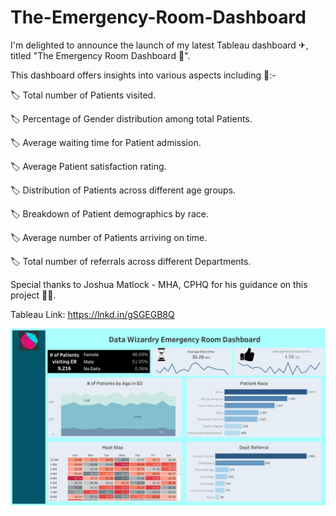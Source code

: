 # The-Emergency-Room-Dashboard

I'm delighted to announce the launch of my latest Tableau dashboard ✈, titled "The Emergency Room Dashboard 🏥".

This dashboard offers insights into various aspects including 📝:-

🏷 Total number of Patients visited.

🏷 Percentage of Gender distribution among total Patients.

🏷 Average waiting time for Patient admission.

🏷 Average Patient satisfaction rating.

🏷 Distribution of Patients across different age groups.

🏷 Breakdown of Patient demographics by race.

🏷 Average number of Patients arriving on time.

🏷 Total number of referrals across different Departments.

Special thanks to Joshua Matlock - MHA, CPHQ for his guidance on this project 👨‍🏫.

Tableau Link: https://lnkd.in/gSGEGB8Q

![Executive Summary](https://github.com/akhilkn27/The-Emergency-Room-Dashboard/blob/main/1709202752295.jpg)


